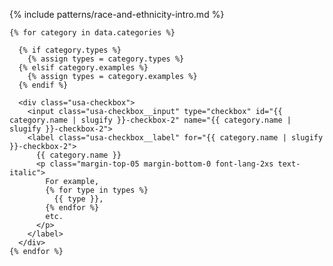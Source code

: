 {% include patterns/race-and-ethnicity-intro.md %}

    {% for category in data.categories %}

      {% if category.types %}
        {% assign types = category.types %}
      {% elsif category.examples %}
        {% assign types = category.examples %}
      {% endif %}

      <div class="usa-checkbox">
        <input class="usa-checkbox__input" type="checkbox" id="{{ category.name | slugify }}-checkbox-2" name="{{ category.name | slugify }}-checkbox-2">
        <label class="usa-checkbox__label" for="{{ category.name | slugify }}-checkbox-2">
          {{ category.name }}
          <p class="margin-top-05 margin-bottom-0 font-lang-2xs text-italic">
            For example,
            {% for type in types %}
              {{ type }},
            {% endfor %}
            etc.
          </p>
        </label>
      </div>
    {% endfor %}
  </fieldset>
</form>